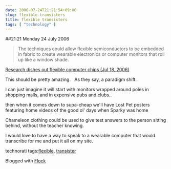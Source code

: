 ```yaml
---
date: 2006-07-24T21:21:54+09:00
slug: flexible-transisters
title: flexible transisters
tags: [ "technology" ]
---
```


##21:21 Monday 24 July 2006

> The techniques could allow flexible semiconductors to be embedded in fabric to create wearable electronics or computer monitors that roll up like a window shade.

[Research dishes out flexible computer chips (Jul 18, 2006)](http://www.news.wisc.edu/12718.html)





  



This should be pretty amazing.   As they say, a paradigm shift.





  







I can just imagine it will start with monitors wrapped around poles in shopping malls, and in expensive pubs and clubs..





then when it comes down to supa-cheap we'll have Lost Pet posters featuring home videos of the good ol' days when Sparky was home





Chameleon clothing could be used to give test answers to the person sitting behind, without the teacher knowing.  







I would love to have a way to speak to a wearable computer that would transcribe for me and put it all on my site.  







technorati tags:[flexible](http://technorati.com/tag/flexible), [transister](http://technorati.com/tag/transister)

Blogged with [Flock](http://www.flock.com)
